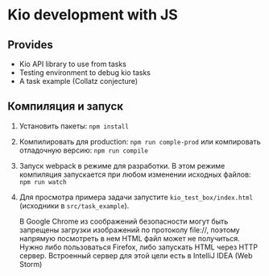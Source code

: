 # Kio development with JS

## Provides
* Kio API library to use from tasks
* Testing environment to debug kio tasks
* A task example (Collatz conjecture)

## Компиляция и запуск

1. Установить пакеты: `npm install`
1. Компилировать для production: `npm run comple-prod` или
   компировать отладочную версию: `npm run compile`
1. Запуск webpack в режиме для разработки. В этом режиме
   компиляция запускается при любом изменении исходных
   файлов: `npm run watch`
1. Для просмотра примера задачи запустите
    `kio_test_box/index.html` (исходники в
    `src/task_example`).
    
    В Google Chrome из соображений безопасности могут быть
    запрещены загрузки изображений по протоколу
    file://, поэтому напрямую посмотреть в нем HTML файл
    может не получиться. Нужно либо пользоваться Firefox, либо
    запускать HTML через HTTP сервер. Встроенный сервер
    для этой цели есть в IntelliJ IDEA (Web Storm)